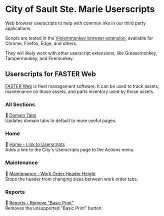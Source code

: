 # City of Sault Ste. Marie Userscripts

Web browser userscripts to help with common irks in our third party applications.

Scripts are tested in the [Violentmonkey browser extension](https://violentmonkey.github.io/),
available for Chrome, Firefox, Edge, and others.

They will likely work with other userscript extensions, like Greasemonkey, Tampermonkey, and Firemonkey.

## Userscripts for FASTER Web

[FASTER Web](https://fasterasset.com/products/fleet-management-software/) is fleet management software.
It can be used to track assets, maintenance on those assets, and parts inventory used by those assets.

### All Sections

📜 [Domain Tabs](https://github.com/cityssm/userscripts/raw/main/fasterWeb/domainLinks.user.js)<br />
Updates domain tabs to default to more useful pages.

### Home

📜 [Home - Link to Userscripts](https://github.com/cityssm/userscripts/raw/main/fasterWeb/homeLinkToUserscripts.user.js)<br />
Adds a link to the City's Userscripts page to the Actions menu.

### Maintenance

📜 [Maintenance - Work Order Header Height](https://github.com/cityssm/userscripts/raw/main/fasterWeb/workOrderHeaderHeight.user.js)<br />
Stops the header from changing sizes between work order tabs.

### Reports

📜 [Reports - Remove "Basic Print"](https://github.com/cityssm/userscripts/raw/main/fasterWeb/reportHideBasicPrint.user.js)<br />
Removes the unsupported "Basic Print" button.

